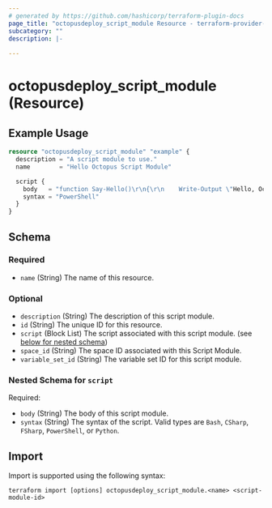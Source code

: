 ```yaml
---
# generated by https://github.com/hashicorp/terraform-plugin-docs
page_title: "octopusdeploy_script_module Resource - terraform-provider-octopusdeploy"
subcategory: ""
description: |-
  
---
```


# octopusdeploy_script_module (Resource)



## Example Usage

```terraform
resource "octopusdeploy_script_module" "example" {
  description = "A script module to use."
  name        = "Hello Octopus Script Module"

  script {
    body   = "function Say-Hello()\r\n{\r\n    Write-Output \"Hello, Octopus!\"\r\n}\r\n"
    syntax = "PowerShell"
  }
}
```

<!-- schema generated by tfplugindocs -->
## Schema

### Required

- `name` (String) The name of this resource.

### Optional

- `description` (String) The description of this script module.
- `id` (String) The unique ID for this resource.
- `script` (Block List) The script associated with this script module. (see [below for nested schema](#nestedblock--script))
- `space_id` (String) The space ID associated with this Script Module.
- `variable_set_id` (String) The variable set ID for this script module.

<a id="nestedblock--script"></a>
### Nested Schema for `script`

Required:

- `body` (String) The body of this script module.
- `syntax` (String) The syntax of the script. Valid types are `Bash`, `CSharp`, `FSharp`, `PowerShell`, or `Python`.

## Import

Import is supported using the following syntax:

```shell
terraform import [options] octopusdeploy_script_module.<name> <script-module-id>
```
